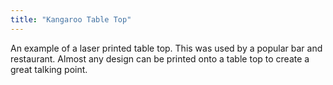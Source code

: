 ```yaml
---
title: "Kangaroo Table Top"
---
```

An example of a laser printed table top. This was used by a popular bar and
restaurant. Almost any design can be printed onto a table top to create a great
talking point.
